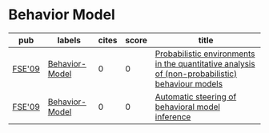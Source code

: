 # Behavior Model

|pub|labels|cites|score|title|
|---|------|-----|-----|-----|
|[FSE'09](https://dblp.org/db/conf/sigsoft/fse2009.html)|[Behavior-Model](Behavior-Model.md)|0|0|[Probabilistic environments in the quantitative analysis of (non-probabilistic) behaviour models](https://scholar.google.com/scholar?q=Probabilistic+environments+in+the+quantitative+analysis+of+%28non-probabilistic%29+behaviour+models)|
|[FSE'09](https://dblp.org/db/conf/sigsoft/fse2009.html)|[Behavior-Model](Behavior-Model.md)|0|0|[Automatic steering of behavioral model inference](https://scholar.google.com/scholar?q=Automatic+steering+of+behavioral+model+inference)|
